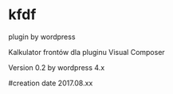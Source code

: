 # kfdf
plugin by wordpress

Kalkulator frontów dla pluginu Visual Composer

Version 0.2 by wordpress 4.x

#creation date 2017.08.xx
